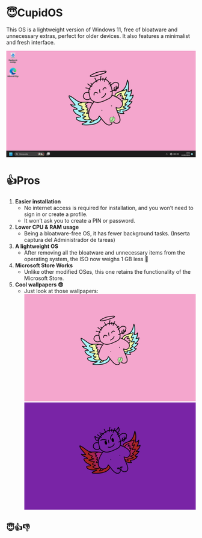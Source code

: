 # 😇CupidOS
This OS is a lightweight version of Windows 11, free of bloatware and unnecessary extras, perfect for older devices. 
It also features a minimalist and fresh interface.

![screen-install](./Docs/Desktop.png)


# 👍Pros
1. **Easier installation**
   - No internet access is required for installation, and you won’t need to sign in or create a profile.
   - It won’t ask you to create a PIN or password.
2. **Lower CPU & RAM usage**
   - Being a bloatware-free OS, it has fewer background tasks.
     (Inserta captura del Administrador de tareas)
3. **A lightweight OS**
   - After removing all the bloatware and unnecessary items from the operating system, the ISO now weighs 1 GB less 🤯
4. **Microsoft Store Works**
   - Unlike other modified OSes, this one retains the functionality of the Microsoft Store.
6. **Cool wallpapers 😎**
   - Just look at those wallpapers:
   ![](./Docs/Wp/img0.jpg)
   ![](./Docs/Wp/img19.jpg)
## 😇👍👎
